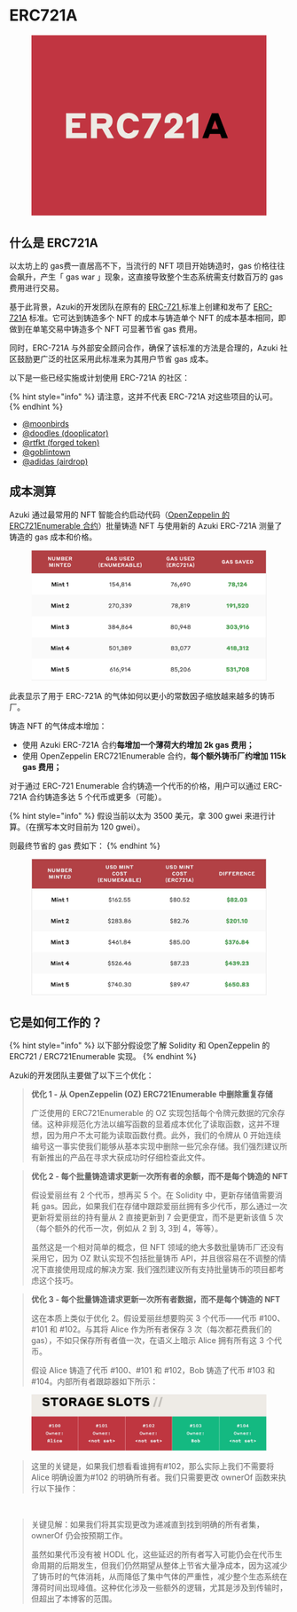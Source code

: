 # ERC721A

<figure><img src="../.gitbook/assets/erca.png" alt=""><figcaption></figcaption></figure>

## 什么是 ERC721A

以太坊上的 gas费一直居高不下，当流行的 NFT 项目开始铸造时，gas 价格往往会飙升，产生「 gas war 」现象，这直接导致整个生态系统需支付数百万的 gas 费用进行交易。

基于此背景，Azuki的开发团队在原有的 [ERC-721 ](https://eips.ethereum.org/EIPS/eip-721)标准上创建和发布了 [ERC-721A](https://www.erc721a.org/) 标准。它可达到铸造多个 NFT 的成本与铸造单个 NFT 的成本基本相同，即做到在单笔交易中铸造多个 NFT 可显著节省 gas 费用。

同时，ERC-721A 与外部安全顾问合作，确保了该标准的方法是合理的，Azuki 社区鼓励更广泛的社区采用此标准来为其用户节省 gas 成本。

以下是一些已经实施或计划使用 ERC-721A 的社区：

{% hint style="info" %}
请注意，这并不代表 ERC-721A 对这些项目的认可。
{% endhint %}

* [@](https://twitter.com/goblintownwtf)[moonbirds](https://twitter.com/moonbirds)
* [@doodles (dooplicator)](https://opensea.io/collection/the-dooplicator)
* [@rtfkt (forged token)](https://opensea.io/collection/rtfkt-nike-ar-hoodie)
* [@goblintown](https://twitter.com/goblintownwtf)
* [@adidas (airdrop)](https://opensea.io/collection/adidascapsule)

## 成本测算

Azuki 通过最常用的 NFT 智能合约启动代码（[OpenZeppelin 的 ERC721Enumerable 合约](https://docs.openzeppelin.com/contracts/4.x/api/token/erc721#ERC721Enumerable)）批量铸造 NFT 与使用新的 Azuki ERC-721A 测量了铸造的 gas 成本和价格。

<figure><img src="../.gitbook/assets/image (2) (1).png" alt=""><figcaption></figcaption></figure>

此表显示了用于 ERC-721A 的气体如何以更小的常数因子缩放越来越多的铸币厂。

铸造 NFT 的气体成本增加：

* 使用 Azuki ERC-721A 合约**每增加一个薄荷大约增加 2k gas 费用；**
* 使用 OpenZeppelin ERC721Enumerable 合约，**每个额外铸币厂约增加 115k gas 费用；**

对于通过 ERC-721 Enumerable 合约铸造一个代币的价格，用户可以通过 ERC-721A 合约铸造多达 5 个代币或更多（可能）。

{% hint style="info" %}
假设当前以太为 3500 美元，拿 300 gwei 来进行计算。（在撰写本文时目前为 120 gwei）。

则最终节省的 gas 费如下：
{% endhint %}

<figure><img src="../.gitbook/assets/image (4).png" alt=""><figcaption></figcaption></figure>

## 它是如何工作的？

{% hint style="info" %}
以下部分假设您了解 Solidity 和 OpenZeppelin 的 ERC721 / ERC721Enumerable 实现。
{% endhint %}

Azuki的开发团队主要做了以下三个优化：

> **优化 1 - 从 OpenZeppelin (OZ) ERC721Enumerable 中删除重复存储**
>
> 广泛使用的 ERC721Enumerable 的 OZ 实现包括每个令牌元数据的冗余存储。这种非规范化方法以编写函数的显着成本优化了读取函数，这并不理想，因为用户不太可能为读取函数付费。此外，我们的令牌从 0 开始连续编号这一事实使我们能够从基本实现中删除一些冗余存储。我们强烈建议所有新推出的产品在寻求大获成功时仔细检查此文件。

> **优化 2 - 每个批量铸造请求更新一次所有者的余额，而不是每个铸造的 NFT**
>
> 假设爱丽丝有 2 个代币，想再买 5 个。在 Solidity 中，更新存储值需要消耗 gas。因此，如果我们在存储中跟踪爱丽丝拥有多少代币，那么通过一次更新将爱丽丝的持有量从 2 直接更新到 7 会更便宜，而不是更新该值 5 次（每个额外的代币一次，例如从 2 到 3, 3到 4，等等）。
>
> 虽然这是一个相对简单的概念，但 NFT 领域的绝大多数批量铸币厂还没有采用它，因为 OZ 默认实现不包括批量铸币 API，并且很容易在不调整的情况下直接使用现成的解决方案. 我们强烈建议所有支持批量铸币的项目都考虑这个技巧。

> **优化 3 - 每个批量铸造请求更新一次所有者数据，而不是每个铸造的 NFT**
>
> 这在本质上类似于优化 2。假设爱丽丝想要购买 3 个代币——代币 #100、#101 和 #102。与其将 Alice 作为所有者保存 3 次（每次都花费我们的 gas），不如只保存所有者值一次，在语义上暗示 Alice 拥有所有这 3 个代币。
>
> 假设 Alice 铸造了代币 #100、#101 和 #102，Bob 铸造了代币 #103 和 #104。内部所有者跟踪器如下所示：

<figure><img src="../.gitbook/assets/image (2) (1) (1).png" alt=""><figcaption></figcaption></figure>

> 这里的关键是，如果我们想看看谁拥有#102，那么实际上我们不需要将 Alice 明确设置为#102 的明确所有者。我们只需要更改 ownerOf 函数来执行以下操作：

<figure><img src="https://www.azuki.com/erc721a/code7.png" alt=""><figcaption></figcaption></figure>

> 关键见解：如果我们将其实现更改为递减直到找到明确的所有者集，ownerOf 仍会按预期工作。
>
> 虽然如果代币没有被 HODL 化，这些延迟的所有者写入可能仍会在代币生命周期的后期发生，但我们仍然期望从整体上节省大量净成本，因为这减少了铸币时的气体消耗，从而降低了集中气体的严重性，减少整个生态系统在薄荷时间出现峰值。这种优化涉及一些额外的逻辑，尤其是涉及到传输时，但超出了本博客的范围。

